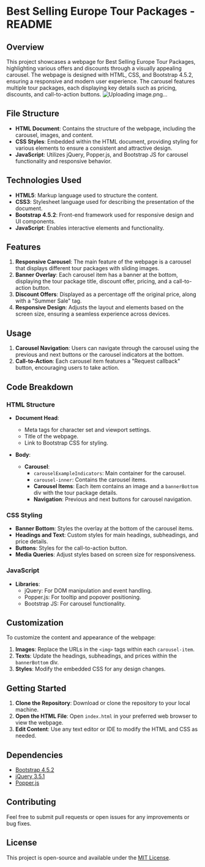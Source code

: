 # Best Selling Europe Tour Packages - README

## Overview

This project showcases a webpage for Best Selling Europe Tour Packages, highlighting various offers and discounts through a visually appealing carousel. The webpage is designed with HTML, CSS, and Bootstrap 4.5.2, ensuring a responsive and modern user experience. The carousel features multiple tour packages, each displaying key details such as pricing, discounts, and call-to-action buttons.
![Uploading image.png…]()

## File Structure

- **HTML Document**: Contains the structure of the webpage, including the carousel, images, and content.
- **CSS Styles**: Embedded within the HTML document, providing styling for various elements to ensure a consistent and attractive design.
- **JavaScript**: Utilizes jQuery, Popper.js, and Bootstrap JS for carousel functionality and responsive behavior.

## Technologies Used

- **HTML5**: Markup language used to structure the content.
- **CSS3**: Stylesheet language used for describing the presentation of the document.
- **Bootstrap 4.5.2**: Front-end framework used for responsive design and UI components.
- **JavaScript**: Enables interactive elements and functionality.

## Features

1. **Responsive Carousel**: The main feature of the webpage is a carousel that displays different tour packages with sliding images.
2. **Banner Overlay**: Each carousel item has a banner at the bottom, displaying the tour package title, discount offer, pricing, and a call-to-action button.
3. **Discount Offers**: Displayed as a percentage off the original price, along with a "Summer Sale" tag.
4. **Responsive Design**: Adjusts the layout and elements based on the screen size, ensuring a seamless experience across devices.

## Usage

1. **Carousel Navigation**: Users can navigate through the carousel using the previous and next buttons or the carousel indicators at the bottom.
2. **Call-to-Action**: Each carousel item features a "Request callback" button, encouraging users to take action.

## Code Breakdown

### HTML Structure

- **Document Head**: 
  - Meta tags for character set and viewport settings.
  - Title of the webpage.
  - Link to Bootstrap CSS for styling.

- **Body**:
  - **Carousel**: 
    - `carouselExampleIndicators`: Main container for the carousel.
    - `carousel-inner`: Contains the carousel items.
    - **Carousel Items**: Each item contains an image and a `bannerBottom` div with the tour package details.
    - **Navigation**: Previous and next buttons for carousel navigation.

### CSS Styling

- **Banner Bottom**: Styles the overlay at the bottom of the carousel items.
- **Headings and Text**: Custom styles for main headings, subheadings, and price details.
- **Buttons**: Styles for the call-to-action button.
- **Media Queries**: Adjust styles based on screen size for responsiveness.

### JavaScript

- **Libraries**: 
  - jQuery: For DOM manipulation and event handling.
  - Popper.js: For tooltip and popover positioning.
  - Bootstrap JS: For carousel functionality.

## Customization

To customize the content and appearance of the webpage:

1. **Images**: Replace the URLs in the `<img>` tags within each `carousel-item`.
2. **Texts**: Update the headings, subheadings, and prices within the `bannerBottom` div.
3. **Styles**: Modify the embedded CSS for any design changes.

## Getting Started

1. **Clone the Repository**: Download or clone the repository to your local machine.
2. **Open the HTML File**: Open `index.html` in your preferred web browser to view the webpage.
3. **Edit Content**: Use any text editor or IDE to modify the HTML and CSS as needed.

## Dependencies

- [Bootstrap 4.5.2](https://getbootstrap.com/docs/4.5/getting-started/introduction/)
- [jQuery 3.5.1](https://code.jquery.com/jquery-3.5.1.min.js)
- [Popper.js](https://popper.js.org/)

## Contributing

Feel free to submit pull requests or open issues for any improvements or bug fixes.

## License

This project is open-source and available under the [MIT License](LICENSE).

